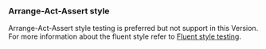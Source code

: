 
### Arrange-Act-Assert style

Arrange-Act-Assert style testing is preferred but not support in this Version. For more information about the fluent style refer to [Fluent style testing](/nservicebus/testing/fluent).